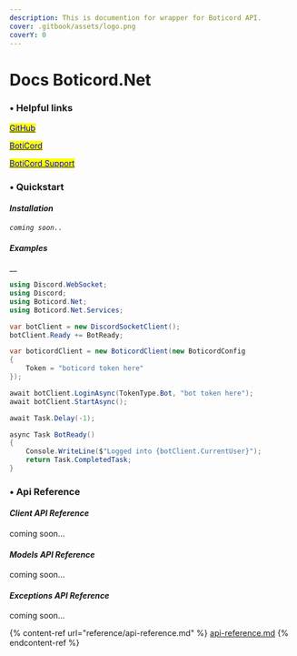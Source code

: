 ```yaml
---
description: This is documention for wrapper for Boticord API.
cover: .gitbook/assets/logo.png
coverY: 0
---
```


# Docs Boticord.Net

### • Helpful links

[<mark style="color:blue;">GitHub</mark>](https://github.com/boticord)<mark style="color:blue;"></mark>

<mark style="color:blue;"></mark>[<mark style="color:blue;">BotiCord</mark>](https://boticord.top/)

<mark style="color:blue;"></mark>[<mark style="color:blue;">BotiCord Support</mark>](https://discord.com/invite/hkHjW8a)

### • Quickstart

#### _Installation_

_`coming soon..`_

#### _Examples_

__

```csharp
using Discord.WebSocket;
using Discord;
using Boticord.Net;
using Boticord.Net.Services;

var botClient = new DiscordSocketClient();
botClient.Ready += BotReady;

var boticordClient = new BoticordClient(new BoticordConfig
{
    Token = "boticord token here"
});

await botClient.LoginAsync(TokenType.Bot, "bot token here");
await botClient.StartAsync();

await Task.Delay(-1);

async Task BotReady()
{
    Console.WriteLine($"Logged into {botClient.CurrentUser}");
    return Task.CompletedTask;
}
```

### • Api Reference

#### _Client API Reference_

coming soon...

#### _Models API Reference_

coming soon...

#### _Exceptions API Reference_

coming soon...

{% content-ref url="reference/api-reference.md" %}
[api-reference.md](reference/api-reference.md)
{% endcontent-ref %}
